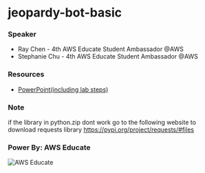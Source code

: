 # jeopardy-bot-basic


### Speaker
* Ray Chen - 4th AWS Educate Student Ambassador @AWS 
* Stephanie Chu - 4th AWS Educate Student Ambassador @AWS 

### Resources
* [PowerPoint(including lab steps)](https://docs.google.com/presentation/d/1fBv4nT5j0E5xKSq_apbhKvZRO5jIMMF4/edit#slide=id.g18f4a1fcbf5_5_0)

### Note
if the library in python.zip dont work
go to the following  website to download requests library 
https://pypi.org/project/requests/#files




### Power By: AWS Educate
![AWS Educate](https://d1.awsstatic.com/WWPS/AWS_Educate_Logo2.914df33100523a7d60c9c897d79d1cec23cc7e0c.png)
